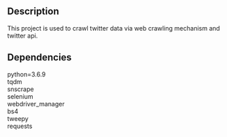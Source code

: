 ## Description
This project is used to crawl twitter data via web crawling mechanism and twitter api.

## Dependencies
python=3.6.9  
tqdm  
snscrape  
selenium  
webdriver_manager  
bs4  
tweepy  
requests